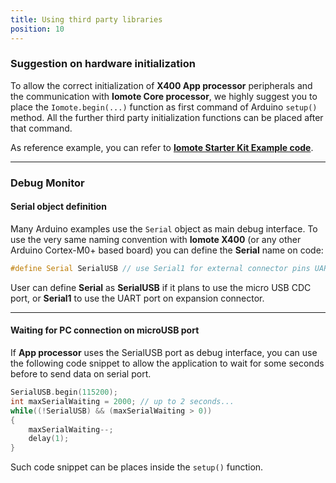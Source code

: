 ```yaml
---
title: Using third party libraries
position: 10
--- 
```



### Suggestion on hardware initialization
To allow the correct initialization of **X400 App processor** peripherals and the communication with **Iomote Core processor**, we highly suggest you to place the `Iomote.begin(...)` function as first command of Arduino `setup()` method.
All the further third party initialization functions can be placed after that command.

As reference example, you can refer to [**Iomote Starter Kit Example code**](https://github.com/Iomote/iomote-app-starterkit).

---

### Debug Monitor
#### Serial object definition
Many Arduino examples use the `Serial` object as main debug interface. To use the very same naming convention with 
**Iomote X400** (or any other Arduino Cortex-M0+ based board) you can define the **Serial** name on code:
~~~ cpp
#define Serial SerialUSB // use Serial1 for external connector pins UART or SerialUSB for CDC USB Uart
~~~

User can define **Serial** as **SerialUSB** if it plans to use the micro USB CDC port, or **Serial1** to use the UART port on expansion connector.

---

#### Waiting for PC connection on microUSB port

If **App processor** uses the SerialUSB port as debug interface, you can use the following code snippet to allow the application to wait for some seconds before to send data on serial port.

~~~ cpp
SerialUSB.begin(115200);
int maxSerialWaiting = 2000; // up to 2 seconds...
while((!SerialUSB) && (maxSerialWaiting > 0))
{
	maxSerialWaiting--;
	delay(1);
}
~~~

Such code snippet can be places inside the `setup()` function.
